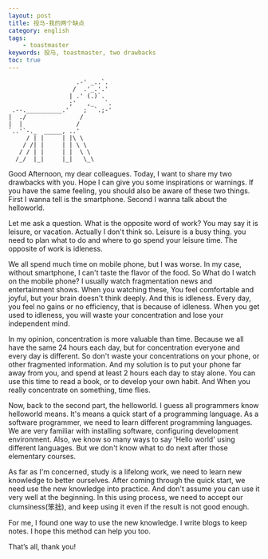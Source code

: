 ```yaml
---
layout: post
title: 投马-我的两个缺点
category: english
tags:
    - toastmaster
keywords: 投马, toastmaster, two drawbacks
toc: true
---
```



~~~
                   .-' _..`.
                  /  .'_.'.'
                 | .' (.)`.
                 ;'   ,_   `.
 .--.__________.'    ;  `.;-'
|  ./               /
|  |               / 
`..'`-._  _____, ..'
     / | |     | |\ \
    / /| |     | | \ \
   / / | |     | |  \ \
  /_/  |_|     |_|   \_\
~~~
<!--more-->

Good Afternoon, my dear colleagues. Today, I want to share my two drawbacks with you. Hope I can give you some inspirations or warnings. If you have the same feeling, you should also be aware of these two things.
First I wanna tell is the smartphone. Second I wanna talk about the helloworld.

Let me ask a question. What is the opposite word of work? You may say it is leisure, or vacation. Actually I don't think so. Leisure is a busy thing. you need to plan what to do and where to go spend your leisure time. The opposite of work is idleness.

We all spend much time on mobile phone, but I was worse. In my case, without smartphone, I can't taste the flavor of the food. So What do I watch on the mobile phone? I usually watch fragmentation news and entertainment shows. When you watching these, You feel comfortable and joyful, but your brain doesn't think deeply. And this is idleness. Every day, you feel no gains or no efficiency, that is because of idleness. When you get used to idleness, you will waste your concentration and lose your independent mind.

In my opinion, concentration is more valuable than time. Because we all have the same 24 hours each day, but for concentration everyone and every day is different. So don't waste your concentrations on your phone, or other fragmented information. And my solution is to put your phone far away from you, and spend at least 2 hours each day to stay alone. You can use this time to read a book, or to develop your own habit. And When you really concentrate on something, time flies.

Now, back to the second part, the helloworld. I guess all programmers know helloworld means. It's means a quick start of a programming language. As a software programmer, we need to learn different programming languages. We are very familiar with installing software, configuring development environment. Also, we know so many ways to say 'Hello world' using different languages. But we don't know what to do next after those elementary courses.

As far as I'm concerned, study is a lifelong work, we need to learn new knowledge to better ourselves. After coming through the quick start, we need use the new knowledge into practice. And don't assume you can use it very well at the beginning. In this using process, we need to accept our clumsiness(笨拙), and keep using it even if the result is not good enough.

For me, I found one way to use the new knowledge. I write blogs to keep notes. I hope this method can help you too.

That’s all, thank you!
